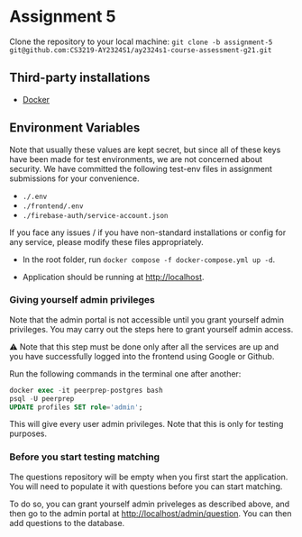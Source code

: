 # Assignment 5

Clone the repository to your local machine: `git clone -b assignment-5 git@github.com:CS3219-AY2324S1/ay2324s1-course-assessment-g21.git`

## Third-party installations

- [Docker](https://docs.docker.com/get-docker/)

## Environment Variables

Note that usually these values are kept secret, but since all of these keys have been made for test environments, we are not concerned about security. We have committed the following test-env files in assignment submissions for your convenience.

- `./.env`
- `./frontend/.env`
- `./firebase-auth/service-account.json`

If you face any issues / if you have non-standard installations or config for any service, please modify these files appropriately.

- In the root folder, run `docker compose -f docker-compose.yml up -d`.

- Application should be running at [http://localhost](http://localhost).

### Giving yourself admin privileges

Note that the admin portal is not accessible until you grant yourself admin privileges. You may carry out the steps here to grant yourself admin access.

:warning: Note that this step must be done only after all the services are up and you have successfully logged into the frontend using Google or Github.

Run the following commands in the terminal one after another:

```sql
docker exec -it peerprep-postgres bash
psql -U peerprep
UPDATE profiles SET role='admin';
```

This will give every user admin privileges. Note that this is only for testing purposes.

### Before you start testing matching

The questions repository will be empty when you first start the application. You will need to populate it with questions before you can start matching.

To do so, you can grant yourself admin priveleges as described above, and then go to the admin portal at [http://localhost/admin/question](http://localhost/admin/question). You can then add questions to the database.
